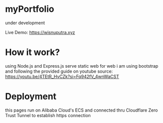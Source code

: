 # myPortfolio
under development

Live Demo: https://wisnuputra.xyz

# How it work?
using Node.js and Express.js serve static web
for web i am using bootstrap and following the provided guide on youtube
source: https://youtu.be/4TEtR_HvCZk?si=Fq942fV_4wnWaCST

# Deployment
this pages run on Alibaba Cloud's ECS and connected thru Cloudflare Zero Trust Tunnel to establish https connection
